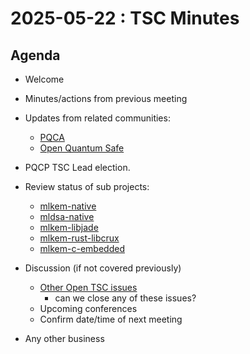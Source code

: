 # 2025-05-22 :  TSC Minutes

## Agenda

* Welcome

* Minutes/actions from previous meeting

* Updates from related communities:
  * [PQCA](https://github.com/PQCA)
  * [Open Quantum Safe](https://github.com/open-quantum-safe)

* PQCP TSC Lead election.

* Review status of sub projects:

  * [mlkem-native](https://github.com/pq-code-package/mlkem-native)
  * [mldsa-native](https://github.com/pq-code-package/mldsa-native)
  * [mlkem-libjade](https://github.com/pq-code-package/mlkem-libjade)
  * [mlkem-rust-libcrux](https://github.com/pq-code-package/mlkem-rust-libcrux)
  * [mlkem-c-embedded](https://github.com/pq-code-package/mlkem-c-embedded)

* Discussion (if not covered previously)

  * [Other Open TSC issues](https://github.com/orgs/pq-code-package/projects/4/views/1)
    * can we close any of these issues?
  * Upcoming conferences
  * Confirm date/time of next meeting

* Any other business
